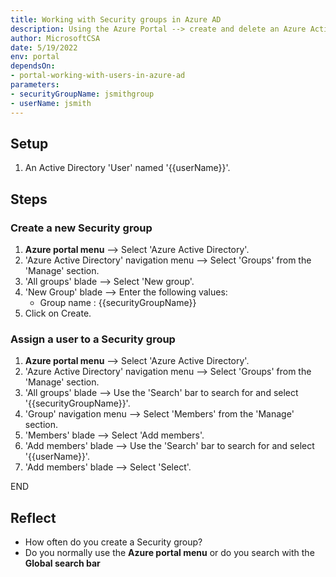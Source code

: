 ```yaml
---
title: Working with Security groups in Azure AD
description: Using the Azure Portal --> create and delete an Azure Active Directory Security group
author: MicrosoftCSA
date: 5/19/2022
env: portal
dependsOn:
- portal-working-with-users-in-azure-ad
parameters:
- securityGroupName: jsmithgroup
- userName: jsmith
---
```


## Setup

1. An Active Directory 'User' named '{{userName}}'.

## Steps

### Create a new Security group

1. **Azure portal menu** --> Select 'Azure Active Directory'.
2. 'Azure Active Directory' navigation menu --> Select 'Groups' from the 'Manage' section.
3. 'All groups' blade --> Select 'New group'.
4. 'New Group' blade --> Enter the following values:
   - Group name : {{securityGroupName}}
5. Click on Create.

### Assign a user to a Security group

1. **Azure portal menu** --> Select 'Azure Active Directory'.
2. 'Azure Active Directory' navigation menu --> Select 'Groups' from the 'Manage' section.
3. 'All groups' blade --> Use the 'Search' bar to search for and select '{{securityGroupName}}'.
4. 'Group' navigation menu --> Select 'Members' from the 'Manage' section.
5. 'Members' blade --> Select 'Add members'.
6. 'Add members' blade --> Use the 'Search' bar to search for and select '{{userName}}'.
7. 'Add members' blade --> Select 'Select'.

END

## Reflect

- How often do you create a Security group?
- Do you normally use the **Azure portal menu** or do you search with the **Global search bar**
